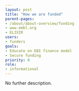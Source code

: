 ```yaml
---
layout: post
title: "How we are funded"
parent-pages:
- /about/about-overview/funding
- www.embl.org
- ELIXIR
users:
- funders
goals:
- Educate on EBI finance model
- Secure funding
priority: 8
role:
- informational
---
```


No further description.
